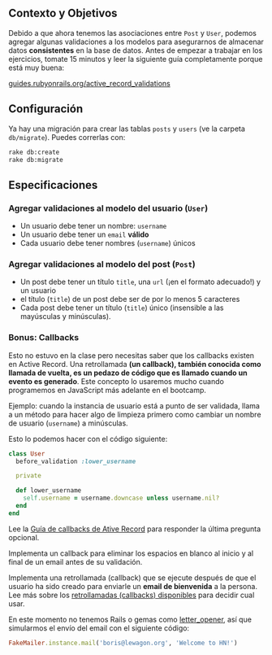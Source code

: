 ## Contexto y Objetivos

Debido a que ahora tenemos las asociaciones entre `Post` y `User`, podemos agregar algunas validaciones a los modelos para asegurarnos de almacenar datos **consistentes** en la base de datos. Antes de empezar a trabajar en los ejercicios, tomate 15 minutos y leer la siguiente guía completamente porque está muy buena:

[guides.rubyonrails.org/active\_record\_validations](http://guides.rubyonrails.org/active_record_validations.html)

## Configuración

Ya hay una migración para crear las tablas `posts` y `users` (ve la carpeta `db/migrate`). Puedes correrlas con:

```bash
rake db:create
rake db:migrate
```

## Especificaciones

### Agregar validaciones al modelo del usuario (`User`)

- Un usuario debe tener un nombre: `username`
- Un usuario debe tener un `email` **válido**
- Cada usuario debe tener nombres (`username`) únicos

### Agregar validaciones al modelo del post (`Post`)

- Un post debe tener un título `title`, una `url` (¡en el formato adecuado!) y un usuario
- el título (`title`) de un post debe ser de por lo menos 5 caracteres
- Cada post debe tener un título (`title`) único (insensible a las mayúsculas y minúsculas).

### Bonus: Callbacks

Esto no estuvo en la clase pero necesitas saber que los callbacks existen en Active Record. Una retrollamada **(un callback), también conocida como llamada de vuelta, es un pedazo de código que es llamado cuando un evento es generado**. Este concepto lo usaremos mucho cuando programemos en JavaScript más adelante en el bootcamp.

Ejemplo: cuando la instancia de usuario está a punto de ser validada, llama a un método para hacer algo de limpieza primero como cambiar un nombre de usuario (`username`) a minúsculas.

Esto lo podemos hacer con el código siguiente:

```ruby
class User
  before_validation :lower_username

  private

  def lower_username
    self.username = username.downcase unless username.nil?
  end
end
```

Lee la [Guía de callbacks de Ative Record](http://guides.rubyonrails.org/active_record_callbacks.html) para responder la última pregunta opcional.

Implementa un callback para eliminar los espacios en blanco al inicio y al final de un email antes de su validación.

Implementa una retrollamada (callback) que se ejecute después de que el usuario ha sido creado para enviarle un **email de bienvenida** a la persona. Lee más sobre los [retrollamadas (callbacks) disponibles](http://guides.rubyonrails.org/active_record_callbacks.html#available-callbacks) para decidir cual usar.

En este momento no tenemos Rails o gemas como [letter_opener](https://github.com/ryanb/letter_opener), así que simularmos el envío del email con el siguiente código:

```ruby
FakeMailer.instance.mail('boris@lewagon.org', 'Welcome to HN!')
```
